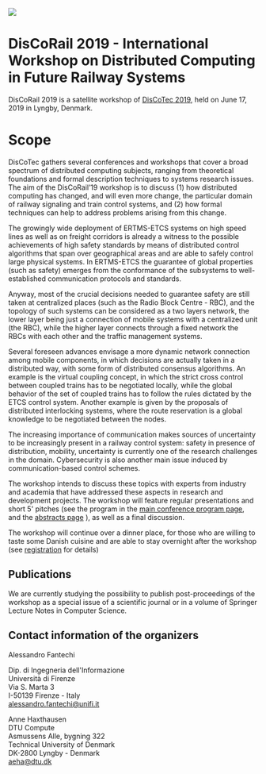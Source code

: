 [![](https://www.discotec.org/2019/discotec-banner.jpeg)](https://www.discotec.org/2019/)

# DisCoRail 2019 - International Workshop on Distributed Computing in Future Railway Systems
DisCoRail 2019 is a satellite workshop of [DisCoTec 2019](https://www.discotec.org/2019/), held on June 17, 2019 in Lyngby, Denmark.

# Scope
DisCoTec gathers several conferences and workshops that cover a broad spectrum of distributed computing subjects, ranging from theoretical foundations and formal description techniques to systems research issues. The aim of the DisCoRail’19 workshop is to discuss (1) how distributed computing has changed, and will even more change, the particular domain of railway signaling and train control systems, and (2) how formal techniques can help to address problems arising from this change.

The growingly wide deployment of ERTMS-ETCS systems on high speed lines as well as on freight corridors is already a witness to the possible achievements of high safety standards by means of distributed control algorithms that span over geographical areas and are able to safely control large physical systems. In ERTMS-ETCS the guarantee of global properties (such as safety) emerges from the conformance of the subsystems to well-established communication protocols and standards. 

Anyway, most of the crucial decisions needed to guarantee safety are still taken at centralized places (such as the Radio Block Centre - RBC), and the topology of such systems can be considered as a two layers network, the lower layer being just a connection of mobile systems with a centralized unit (the RBC), while the higher layer connects  through a fixed network the RBCs with each other and the traffic management systems.

Several foreseen advances envisage a more dynamic network connection among mobile components, in which decisions are actually taken in a distributed way, with some form of distributed consensus algorithms. An example is the virtual coupling concept, in which the strict cross control between coupled trains has to be negotiated locally, while the global behavior of the set of coupled trains has to follow the rules dictated by the ETCS control system. Another example is given by the proposals of distributed interlocking systems, where the route reservation is a global knowledge to be negotiated between the nodes. 

The increasing importance of communication makes sources of uncertainty to be increasingly present in a railway control system: safety in presence of distribution, mobility, uncertainty is currently one of the research challenges in the domain. Cybersecurity is also another main issue induced by communication-based control schemes.

The workshop intends to discuss these topics with experts from industry and academia that have addressed these aspects in research and development projects. The workshop will feature regular presentations and short 5' pitches (see the program in the [main conference program page](https://www.discotec.org/2019/programme), and the [abstracts page](https://www.discotec.org/2019/DisCoRailProgramWithAbstracts.html) ), as well as a final discussion.

The workshop will continue over a dinner place, for those who are willing to taste some Danish cuisine and are able to stay overnight after the workshop (see [registration](https://www.discotec.org/2019/#registration) for details) 


## Publications
We are currently studying the possibility to publish post-proceedings of the workshop as a special issue of a scientific journal or in a volume of Springer Lecture Notes in Computer Science.

## Contact information of the organizers

Alessandro Fantechi

Dip. di Ingegneria dell'Informazione<br/>
Università di Firenze<br/>
Via S. Marta 3<br/>
I-50139 Firenze - Italy<br/>
alessandro.fantechi@unifi.it<br/>

Anne Haxthausen<br/>
DTU Compute<br/>
Asmussens Alle, bygning 322<br/>
Technical University of Denmark<br/>
DK-2800 Lyngby - Denmark<br/>
aeha@dtu.dk


